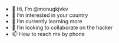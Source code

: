 - 👋 Hi, I’m @monugkjvkv
- 👀 I’m interested in your country 
- 🌱 I’m currently learning more 
- 💞️ I’m looking to collaborate on the hacker 
- 📫 How to reach me by phone


<!---
monugkjvkv/monugkjvkv is a ✨ special ✨ repository because its `README.md` (this file) appears on your GitHub profile.
You can click the Preview link to take a look at your changes.
--->
